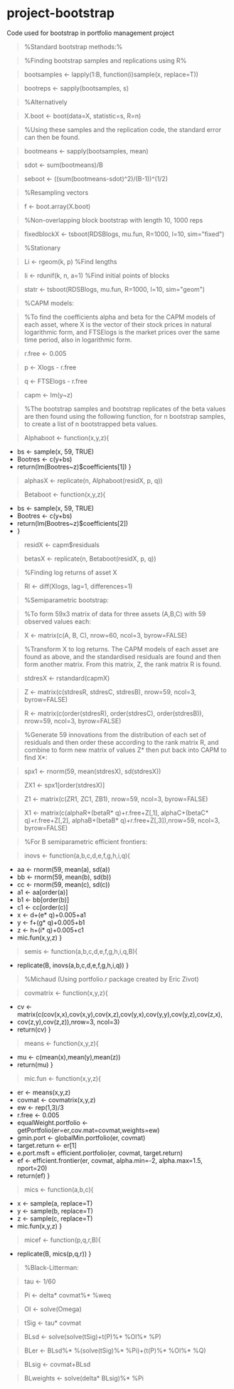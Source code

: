 # project-bootstrap
Code used for bootstrap in portfolio management project

> %Standard bootstrap methods:%

> %Finding bootstrap samples and replications using R%

> bootsamples <- lapply(1:B, function(i)sample(x, replace=T))

> bootreps <- sapply(bootsamples, s)

> %Alternatively

> X.boot <- boot(data=X, statistic=s, R=n)

> %Using these samples and the replication code, the standard error can then be found.

> bootmeans <- sapply(bootsamples, mean)

> sdot <- sum(bootmeans)/B

> seboot <- ((sum(bootmeans-sdot)^2)/(B-1))^(1/2)

> %Resampling vectors

> f <- boot.array(X.boot)

> %Non-overlapping block bootstrap with length 10, 1000 reps

> fixedblockX <- tsboot(RDSBlogs, mu.fun, R=1000, l=10, sim="fixed")

> %Stationary

> Li <- rgeom(k, p) %Find lengths

> Ii <- rdunif(k, n, a=1) %Find initial points of blocks

> statr <- tsboot(RDSBlogs, mu.fun, R=1000, l=10, sim="geom")

> %CAPM models:

> %To find the coefficients alpha and beta for the CAPM models of each asset, where X is the vector of their stock prices in natural  logarithmic form, and FTSElogs is the market prices over the same time period, also in logarithmic form.

> r.free <- 0.005

> p <- Xlogs - r.free

> q <- FTSElogs - r.free

> capm <- lm(y~z)

> %The bootstrap samples and bootstrap replicates of the beta values are then found using the following function, for n bootstrap samples, to create a list of n bootstrapped beta values.

> Alphaboot <- function(x,y,z){
+	bs <- sample(x, 59, TRUE)
+	Bootres <- c(y+bs)
+	return(lm(Bootres~z)$coefficients[1])
}

> alphasX <- replicate(n, Alphaboot(residX, p, q))

> Betaboot <- function(x,y,z){
+   bs <- sample(x, 59, TRUE)
+   Bootres <- c(y+bs)
+   return(lm(Bootres~z)$coefficients[2])
+ }

> residX <- capm$residuals

> betasX <- replicate(n, Betaboot(residX, p, q))

> %Finding log returns of asset X

> Rl <- diff(Xlogs, lag=1, differences=1)

> %Semiparametric bootstrap:

> %To form 59x3 matrix of data for three assets (A,B,C) with 59 observed values each:

> X <- matrix(c(A, B, C), nrow=60, ncol=3, byrow=FALSE)

> %Transform X to log returns. The CAPM models of each asset are found as above, and the standardised residuals are found and then form another matrix. From this matrix, Z, the rank matrix R is found.

> stdresX <- rstandard(capmX) 

> Z <- matrix(c(stdresR, stdresC, stdresB), nrow=59, ncol=3, byrow=FALSE)

> R <- matrix(c(order(stdresR), order(stdresC), order(stdresB)), nrow=59, ncol=3, byrow=FALSE)

> %Generate 59 innovations from the distribution of each set of residuals and then order these according to the rank matrix R, and combine to form new matrix of values Z* then put back into CAPM to find X*:

> spx1 <- rnorm(59, mean(stdresX), sd(stdresX))

> ZX1 <- spx1[order(stdresX)]

> Z1 <- matrix(c(ZR1, ZC1, ZB1), nrow=59, ncol=3, byrow=FALSE)

> X1 <- matrix(c(alphaR+(betaR* q)+r.free+Z[,1], alphaC+(betaC* q)+r.free+Z[,2], alphaB+(betaB* q)+r.free+Z[,3]),nrow=59, ncol=3, byrow=FALSE)

> %For B semiparametric efficient frontiers:

> inovs <- function(a,b,c,d,e,f,g,h,i,q){
+ aa <- rnorm(59, mean(a), sd(a))
+ bb <- rnorm(59, mean(b), sd(b))
+ cc <- rnorm(59, mean(c), sd(c))
+ a1 <- aa[order(a)]
+ b1 <- bb[order(b)]
+ c1 <- cc[order(c)]
+ x <- d+(e* q)+0.005+a1
+ y <- f+(g* q)+0.005+b1
+ z <- h+(i* q)+0.005+c1
+ mic.fun(x,y,z)
}

> semis <- function(a,b,c,d,e,f,g,h,i,q,B){
+ replicate(B, inovs(a,b,c,d,e,f,g,h,i,q))
}

> %Michaud (Using portfolio.r package created by Eric Zivot)

> covmatrix <- function(x,y,z){
+	cv <- matrix(c(cov(x,x),cov(x,y),cov(x,z),cov(y,x),cov(y,y),cov(y,z),cov(z,x),
+	cov(z,y),cov(z,z)),nrow=3, ncol=3)
+	return(cv)
}

> means <- function(x,y,z){
+	mu <- c(mean(x),mean(y),mean(z))
+	return(mu)
}

> mic.fun <- function(x,y,z){
+ er <- means(x,y,z)
+ covmat <- covmatrix(x,y,z)
+ ew <- rep(1,3)/3
+ r.free <- 0.005
+ equalWeight.portfolio <- getPortfolio(er=er,cov.mat=covmat,weights=ew)
+ gmin.port <- globalMin.portfolio(er, covmat)
+ target.return <- er[1]
+ e.port.msft = efficient.portfolio(er, covmat, target.return)
+ ef <- efficient.frontier(er, covmat, alpha.min=-2, alpha.max=1.5, nport=20)
+ return(ef)
}

> mics <- function(a,b,c){
+ x <- sample(a, replace=T)
+ y <- sample(b, replace=T)
+ z <- sample(c, replace=T)
+ mic.fun(x,y,z)
}

> micef <- function(p,q,r,B){
+ replicate(B, mics(p,q,r))
}

> %Black-Litterman:

> tau <- 1/60

> Pi <- delta* covmat%* %weq

> OI <- solve(Omega)

> tSig <- tau* covmat

> BLsd <- solve(solve(tSig)+t(P)%* %OI%* %P)

> BLer <- BLsd%* %(solve(tSig)%* %Pi)+(t(P)%* %OI%* %Q)

> BLsig <- covmat+BLsd

> BLweights <- solve(delta* BLsig)%* %Pi




